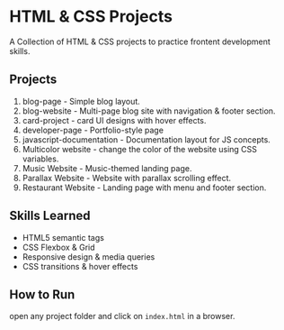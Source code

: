 # HTML & CSS Projects

A Collection of HTML & CSS projects to practice frontent development skills.

## Projects
1. blog-page - Simple blog layout.
2. blog-website - Multi-page blog site with navigation & footer section.
3. card-project - card UI designs with hover effects.
4. developer-page - Portfolio-style page
5. javascript-documentation - Documentation layout for JS concepts.
6. Multicolor website - change the color of the website using CSS variables.
7. Music Website - Music-themed landing page.
8. Parallax Website - Website with parallax scrolling effect.
9. Restaurant Website - Landing page with menu and footer section.

## Skills Learned

- HTML5 semantic tags
- CSS Flexbox & Grid
- Responsive design & media queries
- CSS transitions & hover effects

## How to Run

open any project folder and click on `index.html` in a browser.
